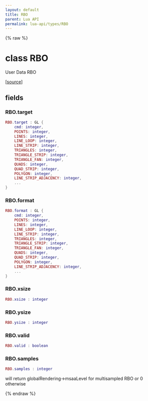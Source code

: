 ```yaml
---
layout: default
title: RBO
parent: Lua API
permalink: lua-api/types/RBO
---
```


{% raw %}

# class RBO





User Data RBO

[<a href="https://github.com/beyond-all-reason/spring/blob/0a561a37ee97c7883fd3f5a4bc995f9a4f6fdea0/rts/Lua/LuaRBOs.cpp#L139-L148" target="_blank">source</a>]





## fields


### RBO.target

```lua
RBO.target : GL {
    cmd: integer,
    POINTS: integer,
    LINES: integer,
    LINE_LOOP: integer,
    LINE_STRIP: integer,
    TRIANGLES: integer,
    TRIANGLE_STRIP: integer,
    TRIANGLE_FAN: integer,
    QUADS: integer,
    QUAD_STRIP: integer,
    POLYGON: integer,
    LINE_STRIP_ADJACENCY: integer,
    ...
}
```




### RBO.format

```lua
RBO.format : GL {
    cmd: integer,
    POINTS: integer,
    LINES: integer,
    LINE_LOOP: integer,
    LINE_STRIP: integer,
    TRIANGLES: integer,
    TRIANGLE_STRIP: integer,
    TRIANGLE_FAN: integer,
    QUADS: integer,
    QUAD_STRIP: integer,
    POLYGON: integer,
    LINE_STRIP_ADJACENCY: integer,
    ...
}
```




### RBO.xsize

```lua
RBO.xsize : integer
```




### RBO.ysize

```lua
RBO.ysize : integer
```




### RBO.valid

```lua
RBO.valid : boolean
```




### RBO.samples

```lua
RBO.samples : integer
```



will return globalRendering->msaaLevel for multisampled RBO or 0 otherwise




{% endraw %}